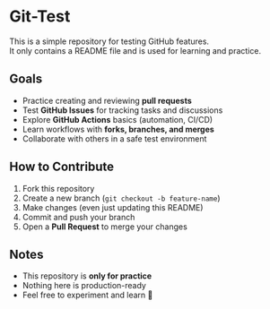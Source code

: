 # Git-Test  

This is a simple repository for testing GitHub features.  
It only contains a README file and is used for learning and practice.  

## Goals  
- Practice creating and reviewing **pull requests**  
- Test **GitHub Issues** for tracking tasks and discussions  
- Explore **GitHub Actions** basics (automation, CI/CD)  
- Learn workflows with **forks, branches, and merges**  
- Collaborate with others in a safe test environment  

## How to Contribute  
1. Fork this repository  
2. Create a new branch (`git checkout -b feature-name`)  
3. Make changes (even just updating this README)  
4. Commit and push your branch  
5. Open a **Pull Request** to merge your changes  

## Notes  
- This repository is **only for practice**  
- Nothing here is production-ready  
- Feel free to experiment and learn 🚀  
